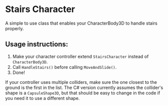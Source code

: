 # Stairs Character

A simple to use class that enables your CharacterBody3D to handle stairs properly.

## Usage instructions:

1. Make your character controller extend `StairsCharacter` instead of `CharacterBody3D`.
2. Call `HandleStairs()` before calling `MoveAndSlide()`.
3. Done!


If your controller uses multiple colliders, make sure the one closest to the ground is the first in the list. The C# version currently assumes the collider's shape is a `CapsuleShape3D`, but that should be easy to change in the code if you need it to use a different shape.
